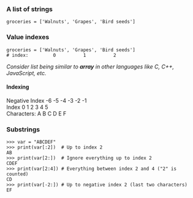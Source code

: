 ### A list of strings

```
groceries = ['Walnuts', 'Grapes', 'Bird seeds']
```

### Value indexes

```
groceries = ['Walnuts', 'Grapes', 'Bird seeds']
# index:         0          1          2
```

_Consider list being similar to **array** in other languages like C, C++, JavaScript, etc._

#### Indexing

Negative Index -6 -5 -4 -3 -2 -1 <br>
Index 0 1 2 3 4 5 <br>
Characters: A B C D E F

### Substrings

```
>>> var = "ABCDEF"
>>> print(var[:2])	# Up to index 2
AB
>>> print(var[2:])	# Ignore everything up to index 2
CDEF
>>> print(var[2:4])	# Everything between index 2 and 4 ("2" is counted)
CD
>>> print(var[-2:])	# Up to negative index 2 (last two characters)
EF
```
